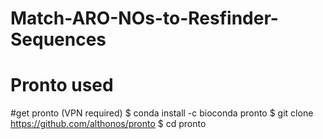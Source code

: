 # Match-ARO-NOs-to-Resfinder-Sequences
# Pronto used
#get pronto (VPN required)
$ conda install -c bioconda pronto
$ git clone https://github.com/althonos/pronto
$ cd pronto
